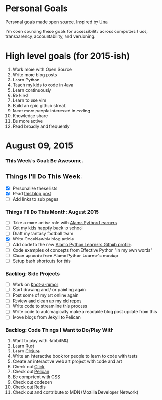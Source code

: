 Personal Goals
==============

Personal goals made open source.  Inspired by [Una](http://una.im/personal-goals-guide/) 

I'm open sourcing these goals for accessibility across computers I use, transparency, accountability, and versioning.

# High level goals (for 2015-ish)
1. Work more with Open Source
2. Write more blog posts
3. Learn Python
4. Teach my kids to code in Java
5. Learn continuously
6. Be kind
7. Learn to use vim
8. Build an epic github streak
9. Meet more people interested in coding
10. Knowledge share
11. Be more active
12. Read broadly and frequently

# August 09, 2015

### This Week's Goal: Be Awesome.

## Things I'll Do This Week:
- [x] Personalize these lists
- [x] Read [this blog post](http://una.github.io/personal-goals-guide/)
- [ ] Add links to sub pages

### Things I'll Do This Month: August 2015
- [ ] Take a more active role with [Alamo Python Learners](http://www.meetup.com/Alamo-Python-Learners/)
- [ ] Get my kids happily back to school
- [ ] Draft my fantasy football team
- [X] Write CodeNewbie blog article
- [ ] Add code to the new [Alamo Python Learners Github profile](https://github.com/alamo-python-learners).
- [ ] Code examples of concepts from Effective Python "in my own words"
- [ ] Clean up code from Alamo Python Learner's meetup
- [ ] Setup bash shortcuts for this

### Backlog: Side Projects
- [ ] Work on [Knot-a-rumor](https://github.com/jamalhansen/knot-a-rumor)
- [ ] Start drawing and / or painting again
- [ ] Post some of my art online again
- [ ] Review and clean up my old repos
- [ ] Write code to streamline this process
- [ ] Write code to automagically make a readable blog post update from this
- [ ] Move blogs from Jekyll to Pelican

### Backlog: Code Things I Want to Do/Play With
1. Want to play with RabbitMQ
2. Learn [Rust](https://www.rust-lang.org/)
3. Learn [Clojure](http://clojure.org/)
4. Write an interactive book for people to learn to code with tests
5. Create an interactive web art project with code and art
6. Check out [Click](http://click.pocoo.org/4/)
7. Check out [Pelican](http://blog.getpelican.com/)
8. Be competent with CSS
9. Check out codepen
10. Check out Redis
11. Check out and contribute to MDN (Mozilla Developer Network)